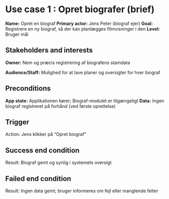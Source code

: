 # Use case 1 : Opret biografer (brief)
**Name:** Opret en biograf
**Primary actor:** Jens Peter (biograf ejer)
**Goal:** Registrere en ny biograf, så der kan planlægges filmvisninger i den
**Level:** Bruger mål

## Stakeholders and interests

**Owner:** Nem og præcis registrering af biografens stamdata

**Audience/Staff:** Mulighed for at lave planer og oversigter for hver biograf

## Preconditions
**App state:** Applikationen kører; Biograf-modulet er tilgængeligt
**Data:** Ingen biograf registreret på forhånd (ved første oprettelse)

## Trigger
Action: Jens klikker på “Opret biograf”

## Success end condition
Result: Biograf gemt og synlig i systemets oversigt

## Failed end condition
Result: Ingen data gemt; bruger informeres om fejl eller manglende felter